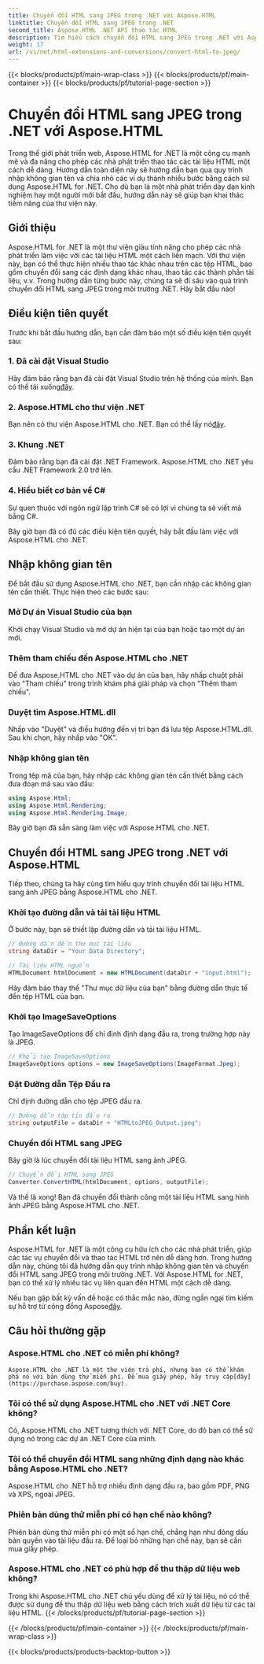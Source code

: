 ```yaml
---
title: Chuyển đổi HTML sang JPEG trong .NET với Aspose.HTML
linktitle: Chuyển đổi HTML sang JPEG trong .NET
second_title: Aspose.HTML .NET API thao tác HTML
description: Tìm hiểu cách chuyển đổi HTML sang JPEG trong .NET với Aspose.HTML cho .NET. Hướng dẫn từng bước để khai thác sức mạnh của Aspose.HTML cho .NET.
weight: 17
url: /vi/net/html-extensions-and-conversions/convert-html-to-jpeg/
---
```


{{< blocks/products/pf/main-wrap-class >}}
{{< blocks/products/pf/main-container >}}
{{< blocks/products/pf/tutorial-page-section >}}

# Chuyển đổi HTML sang JPEG trong .NET với Aspose.HTML


Trong thế giới phát triển web, Aspose.HTML for .NET là một công cụ mạnh mẽ và đa năng cho phép các nhà phát triển thao tác các tài liệu HTML một cách dễ dàng. Hướng dẫn toàn diện này sẽ hướng dẫn bạn qua quy trình nhập không gian tên và chia nhỏ các ví dụ thành nhiều bước bằng cách sử dụng Aspose.HTML for .NET. Cho dù bạn là một nhà phát triển dày dạn kinh nghiệm hay một người mới bắt đầu, hướng dẫn này sẽ giúp bạn khai thác tiềm năng của thư viện này.

## Giới thiệu

Aspose.HTML for .NET là một thư viện giàu tính năng cho phép các nhà phát triển làm việc với các tài liệu HTML một cách liền mạch. Với thư viện này, bạn có thể thực hiện nhiều thao tác khác nhau trên các tệp HTML, bao gồm chuyển đổi sang các định dạng khác nhau, thao tác các thành phần tài liệu, v.v. Trong hướng dẫn từng bước này, chúng ta sẽ đi sâu vào quá trình chuyển đổi HTML sang JPEG trong môi trường .NET. Hãy bắt đầu nào!

## Điều kiện tiên quyết

Trước khi bắt đầu hướng dẫn, bạn cần đảm bảo một số điều kiện tiên quyết sau:

### 1. Đã cài đặt Visual Studio
 Hãy đảm bảo rằng bạn đã cài đặt Visual Studio trên hệ thống của mình. Bạn có thể tải xuống[đây](https://visualstudio.microsoft.com/downloads/).

### 2. Aspose.HTML cho thư viện .NET
 Bạn nên có thư viện Aspose.HTML cho .NET. Bạn có thể lấy nó[đây](https://releases.aspose.com/html/net/).

### 3. Khung .NET
Đảm bảo rằng bạn đã cài đặt .NET Framework. Aspose.HTML cho .NET yêu cầu .NET Framework 2.0 trở lên.

### 4. Hiểu biết cơ bản về C#
Sự quen thuộc với ngôn ngữ lập trình C# sẽ có lợi vì chúng ta sẽ viết mã bằng C#.

Bây giờ bạn đã có đủ các điều kiện tiên quyết, hãy bắt đầu làm việc với Aspose.HTML cho .NET.

## Nhập không gian tên

Để bắt đầu sử dụng Aspose.HTML cho .NET, bạn cần nhập các không gian tên cần thiết. Thực hiện theo các bước sau:

### Mở Dự án Visual Studio của bạn

Khởi chạy Visual Studio và mở dự án hiện tại của bạn hoặc tạo một dự án mới.

### Thêm tham chiếu đến Aspose.HTML cho .NET

Để đưa Aspose.HTML cho .NET vào dự án của bạn, hãy nhấp chuột phải vào "Tham chiếu" trong trình khám phá giải pháp và chọn "Thêm tham chiếu".

### Duyệt tìm Aspose.HTML.dll

Nhấp vào "Duyệt" và điều hướng đến vị trí bạn đã lưu tệp Aspose.HTML.dll. Sau khi chọn, hãy nhấp vào "OK".

### Nhập không gian tên

Trong tệp mã của bạn, hãy nhập các không gian tên cần thiết bằng cách đưa đoạn mã sau vào đầu:

```csharp
using Aspose.Html;
using Aspose.Html.Rendering;
using Aspose.Html.Rendering.Image;
```

Bây giờ bạn đã sẵn sàng làm việc với Aspose.HTML cho .NET.

## Chuyển đổi HTML sang JPEG trong .NET với Aspose.HTML

Tiếp theo, chúng ta hãy cùng tìm hiểu quy trình chuyển đổi tài liệu HTML sang ảnh JPEG bằng Aspose.HTML cho .NET.

### Khởi tạo đường dẫn và tải tài liệu HTML

Ở bước này, bạn sẽ thiết lập đường dẫn và tải tài liệu HTML.

```csharp
// Đường dẫn đến thư mục tài liệu
string dataDir = "Your Data Directory";

// Tài liệu HTML nguồn
HTMLDocument htmlDocument = new HTMLDocument(dataDir + "input.html");
```

Hãy đảm bảo thay thế "Thư mục dữ liệu của bạn" bằng đường dẫn thực tế đến tệp HTML của bạn.

### Khởi tạo ImageSaveOptions

Tạo ImageSaveOptions để chỉ định định dạng đầu ra, trong trường hợp này là JPEG.

```csharp
// Khởi tạo ImageSaveOptions
ImageSaveOptions options = new ImageSaveOptions(ImageFormat.Jpeg);
```

### Đặt Đường dẫn Tệp Đầu ra

Chỉ định đường dẫn cho tệp JPEG đầu ra.

```csharp
// Đường dẫn tập tin đầu ra
string outputFile = dataDir + "HTMLtoJPEG_Output.jpeg";
```

### Chuyển đổi HTML sang JPEG

Bây giờ là lúc chuyển đổi tài liệu HTML sang ảnh JPEG.

```csharp
// Chuyển đổi HTML sang JPEG
Converter.ConvertHTML(htmlDocument, options, outputFile);
```

Và thế là xong! Bạn đã chuyển đổi thành công một tài liệu HTML sang hình ảnh JPEG bằng Aspose.HTML cho .NET.

## Phần kết luận

Aspose.HTML for .NET là một công cụ hữu ích cho các nhà phát triển, giúp các tác vụ chuyển đổi và thao tác HTML trở nên dễ dàng hơn. Trong hướng dẫn này, chúng tôi đã hướng dẫn quy trình nhập không gian tên và chuyển đổi HTML sang JPEG trong môi trường .NET. Với Aspose.HTML for .NET, bạn có thể xử lý nhiều tác vụ liên quan đến HTML một cách dễ dàng.

 Nếu bạn gặp bất kỳ vấn đề hoặc có thắc mắc nào, đừng ngần ngại tìm kiếm sự hỗ trợ từ cộng đồng Aspose[đây](https://forum.aspose.com/).

## Câu hỏi thường gặp

### Aspose.HTML cho .NET có miễn phí không?
    Aspose.HTML cho .NET là một thư viện trả phí, nhưng bạn có thể khám phá nó với bản dùng thử miễn phí. Để mua giấy phép, hãy truy cập[đây](https://purchase.aspose.com/buy).

### Tôi có thể sử dụng Aspose.HTML cho .NET với .NET Core không?
   Có, Aspose.HTML cho .NET tương thích với .NET Core, do đó bạn có thể sử dụng nó trong các dự án .NET Core của mình.

### Tôi có thể chuyển đổi HTML sang những định dạng nào khác bằng Aspose.HTML cho .NET?
   Aspose.HTML cho .NET hỗ trợ nhiều định dạng đầu ra, bao gồm PDF, PNG và XPS, ngoài JPEG.

### Phiên bản dùng thử miễn phí có hạn chế nào không?
   Phiên bản dùng thử miễn phí có một số hạn chế, chẳng hạn như đóng dấu bản quyền vào tài liệu đầu ra. Để loại bỏ những hạn chế này, bạn sẽ cần mua giấy phép.

### Aspose.HTML cho .NET có phù hợp để thu thập dữ liệu web không?
   Trong khi Aspose.HTML cho .NET chủ yếu dùng để xử lý tài liệu, nó có thể được sử dụng để thu thập dữ liệu web bằng cách trích xuất dữ liệu từ các tài liệu HTML.
{{< /blocks/products/pf/tutorial-page-section >}}

{{< /blocks/products/pf/main-container >}}
{{< /blocks/products/pf/main-wrap-class >}}

{{< blocks/products/products-backtop-button >}}
